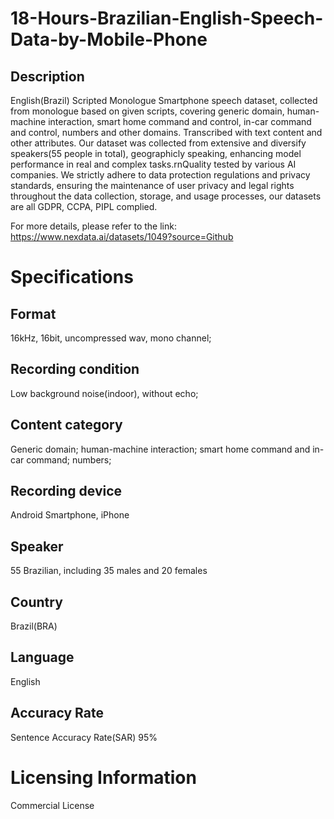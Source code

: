 # 18-Hours-Brazilian-English-Speech-Data-by-Mobile-Phone

## Description
English(Brazil) Scripted Monologue Smartphone speech dataset, collected from monologue based on given scripts, covering generic domain, human-machine interaction, smart home command and control, in-car command and control, numbers and other domains. Transcribed with text content and other attributes. Our dataset was collected from extensive and diversify speakers(55 people in total), geographicly speaking, enhancing model performance in real and complex tasks.rnQuality tested by various AI companies. We strictly adhere to data protection regulations and privacy standards, ensuring the maintenance of user privacy and legal rights throughout the data collection, storage, and usage processes, our datasets are all GDPR, CCPA, PIPL complied.

For more details, please refer to the link: https://www.nexdata.ai/datasets/1049?source=Github


# Specifications
## Format
16kHz, 16bit, uncompressed wav, mono channel;
## Recording condition
Low background noise(indoor), without echo;
## Content category
Generic domain; human-machine interaction; smart home command and in-car command; numbers;
## Recording device
Android Smartphone, iPhone
## Speaker
55 Brazilian, including 35 males and 20 females
## Country
Brazil(BRA)
## Language
English
## Accuracy Rate
Sentence Accuracy Rate(SAR) 95%

# Licensing Information
Commercial License
